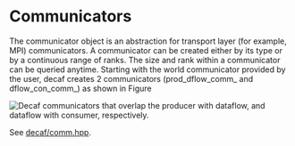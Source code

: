 # Communicators

The communicator object is an abstraction for transport layer (for
example, MPI) communicators. A communicator can be created either by
its type or by a continuous range of ranks. The size and rank within a
communicator can be queried anytime. Starting with the world
communicator provided by the user, decaf creates 2 communicators
(prod_dflow_comm_ and dflow_con_comm_) as shown in Figure

![Decaf communicators](https://bitbucket.org/tpeterka1/decaf/raw/master/doc/figs/comms.png)
that overlap the producer with
dataflow, and dataflow with consumer, respectively.

See [decaf/comm.hpp](../include/decaf/comm.hpp).
